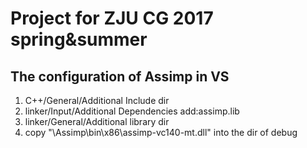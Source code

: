 # Project for ZJU CG 2017 spring&summer

## The configuration of Assimp in VS
1. C++/General/Additional Include dir
2. linker/Input/Additional Dependencies add:assimp.lib
3. linker/General/Additional library dir
4. copy "\Assimp\bin\x86\assimp-vc140-mt.dll" into the dir of debug
 